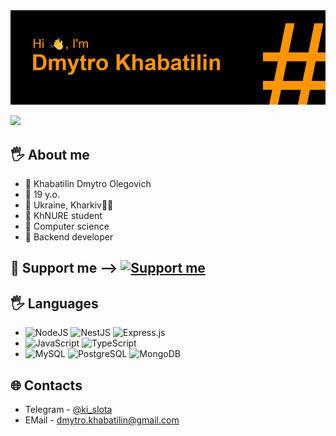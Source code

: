 <img src="header.png" alt="Some troubles with image :D">
<p align="left">
  <img src="https://readme-typing-svg.demolab.com/?lines=I'm computer science student;19 years old, Ukraine;JavaScript, NodeJS&font=Consolas%20Code&left=true&width=380&height=50&duration=4000&pause=1000">
</p>

## 🖐 About me
- 🚩 Khabatilin Dmytro Olegovich
- 🚩 19 y.o.
- 🚩 Ukraine, Kharkiv💙💛
- 🚩 KhNURE student
- 🚩 Сomputer science
- 🚩 Backend developer

## 🥺 Support me --> <a href="https://send.monobank.ua/jar/9ZusT9D4dV" target="_blank"><img src="https://lh3.googleusercontent.com/pw/AMWts8Afco0sIaEMH4XxWfZLw2LG-iKLnrEgVkpxI02mgU-QSIjb3joKGwd_tMfiyzY3Zs4T_uPHZVr7HOxqCbSjbrKWsIEf9B8GhU3WLh0hXxyWeo7PSV37Tq3PkuK_3H_SUFj4iETNFYDFWuQHO_7hhgY=s512-no?authuser=0" style="widht: 50px; height: 50px" alt='Support me'></img></a>
## 🖐 Languages
- ![NodeJS](https://img.shields.io/badge/Node.js-339933?style=for-the-badge&logo=nodedotjs&logoColor=white) ![NestJS](https://img.shields.io/badge/nestjs-E0234E?style=for-the-badge&logo=nestjs&logoColor=white) ![Express.js](https://img.shields.io/badge/express.js-%23404d59.svg?style=for-the-badge&logo=express&logoColor=%2361DAFB) 
- ![JavaScript](https://img.shields.io/badge/javascript-%23323330.svg?style=for-the-badge&logo=javascript&logoColor=%23F7DF1E) ![TypeScript](https://img.shields.io/badge/TypeScript-007ACC?style=for-the-badge&logo=typescript&logoColor=white)
- ![MySQL](https://img.shields.io/badge/mysql-%2300f.svg?style=for-the-badge&logo=mysql&logoColor=white) ![PostgreSQL](https://img.shields.io/badge/PostgreSQL-316192?style=for-the-badge&logo=postgresql&logoColor=white) ![MongoDB](https://img.shields.io/badge/MongoDB-4EA94B?style=for-the-badge&logo=mongodb&logoColor=white)


## 🌐 Contacts
- Telegram - [@ki_slota](https://t.me/ki_slota)
- EMail - dmytro.khabatilin@gmail.com
